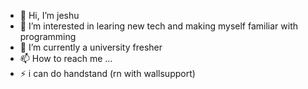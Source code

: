 - 👋 Hi, I’m jeshu
- 👀 I’m interested in learing new tech and making myself familiar with programming
- 🌱 I’m currently a university fresher
- 📫 How to reach me ...
- ⚡ i can do handstand (rn with wallsupport)

<!---
jeshu05/jeshu05 is a ✨ special ✨ repository because its `README.md` (this file) appears on your GitHub profile.
You can click the Preview link to take a look at your changes.
--->
